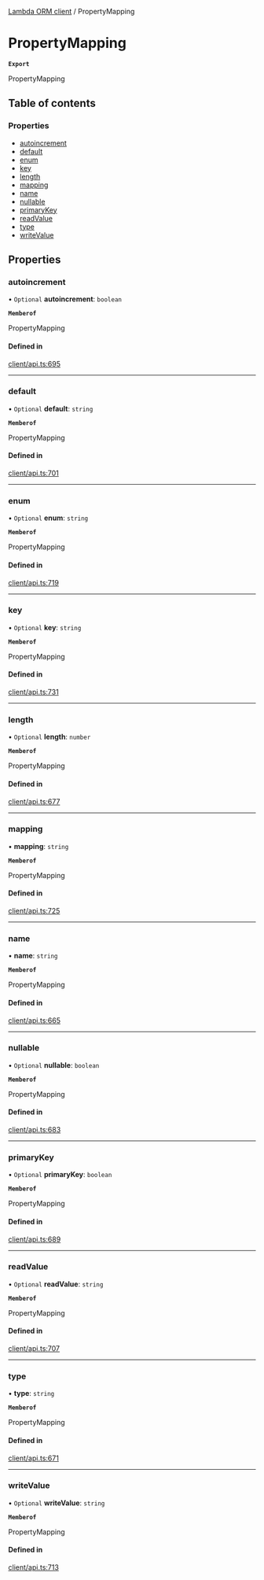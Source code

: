 [Lambda ORM client](../README.md) / PropertyMapping

# PropertyMapping

**`Export`**

PropertyMapping

## Table of contents

### Properties

- [autoincrement](PropertyMapping.md#autoincrement)
- [default](PropertyMapping.md#default)
- [enum](PropertyMapping.md#enum)
- [key](PropertyMapping.md#key)
- [length](PropertyMapping.md#length)
- [mapping](PropertyMapping.md#mapping)
- [name](PropertyMapping.md#name)
- [nullable](PropertyMapping.md#nullable)
- [primaryKey](PropertyMapping.md#primarykey)
- [readValue](PropertyMapping.md#readvalue)
- [type](PropertyMapping.md#type)
- [writeValue](PropertyMapping.md#writevalue)

## Properties

### autoincrement

• `Optional` **autoincrement**: `boolean`

**`Memberof`**

PropertyMapping

#### Defined in

[client/api.ts:695](https://github.com/FlavioLionelRita/lambdaorm-client-node/blob/7c52331/src/lib/client/api.ts#L695)

___

### default

• `Optional` **default**: `string`

**`Memberof`**

PropertyMapping

#### Defined in

[client/api.ts:701](https://github.com/FlavioLionelRita/lambdaorm-client-node/blob/7c52331/src/lib/client/api.ts#L701)

___

### enum

• `Optional` **enum**: `string`

**`Memberof`**

PropertyMapping

#### Defined in

[client/api.ts:719](https://github.com/FlavioLionelRita/lambdaorm-client-node/blob/7c52331/src/lib/client/api.ts#L719)

___

### key

• `Optional` **key**: `string`

**`Memberof`**

PropertyMapping

#### Defined in

[client/api.ts:731](https://github.com/FlavioLionelRita/lambdaorm-client-node/blob/7c52331/src/lib/client/api.ts#L731)

___

### length

• `Optional` **length**: `number`

**`Memberof`**

PropertyMapping

#### Defined in

[client/api.ts:677](https://github.com/FlavioLionelRita/lambdaorm-client-node/blob/7c52331/src/lib/client/api.ts#L677)

___

### mapping

• **mapping**: `string`

**`Memberof`**

PropertyMapping

#### Defined in

[client/api.ts:725](https://github.com/FlavioLionelRita/lambdaorm-client-node/blob/7c52331/src/lib/client/api.ts#L725)

___

### name

• **name**: `string`

**`Memberof`**

PropertyMapping

#### Defined in

[client/api.ts:665](https://github.com/FlavioLionelRita/lambdaorm-client-node/blob/7c52331/src/lib/client/api.ts#L665)

___

### nullable

• `Optional` **nullable**: `boolean`

**`Memberof`**

PropertyMapping

#### Defined in

[client/api.ts:683](https://github.com/FlavioLionelRita/lambdaorm-client-node/blob/7c52331/src/lib/client/api.ts#L683)

___

### primaryKey

• `Optional` **primaryKey**: `boolean`

**`Memberof`**

PropertyMapping

#### Defined in

[client/api.ts:689](https://github.com/FlavioLionelRita/lambdaorm-client-node/blob/7c52331/src/lib/client/api.ts#L689)

___

### readValue

• `Optional` **readValue**: `string`

**`Memberof`**

PropertyMapping

#### Defined in

[client/api.ts:707](https://github.com/FlavioLionelRita/lambdaorm-client-node/blob/7c52331/src/lib/client/api.ts#L707)

___

### type

• **type**: `string`

**`Memberof`**

PropertyMapping

#### Defined in

[client/api.ts:671](https://github.com/FlavioLionelRita/lambdaorm-client-node/blob/7c52331/src/lib/client/api.ts#L671)

___

### writeValue

• `Optional` **writeValue**: `string`

**`Memberof`**

PropertyMapping

#### Defined in

[client/api.ts:713](https://github.com/FlavioLionelRita/lambdaorm-client-node/blob/7c52331/src/lib/client/api.ts#L713)
